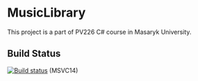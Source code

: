 # MusicLibrary
This project is a part of PV226 C# course in Masaryk University.

## Build Status
[![Build status](https://ci.appveyor.com/api/projects/status/y8x7fs479jlj8spa?svg=true)](https://ci.appveyor.com/project/Arcidev/musiclibrary) (MSVC14)
